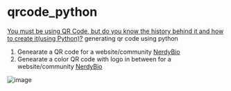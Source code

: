 # qrcode_python

[You must be using QR Code, but do you know the history behind it and how to create it(using Python)?](https://medium.com/@utkarshshukla.author/you-must-be-using-qr-code-but-do-you-know-the-history-behind-it-and-how-to-create-it-42568f26c956)
generating qr code using python

1. Genearate a QR code for a website/community [NerdyBio](https://www.nerdybio.com)
2. Genearate a color QR code with logo in between for a website/community [NerdyBio](https://www.nerdybio.com)

![image](https://user-images.githubusercontent.com/44235354/214859911-9353c9d4-fc07-46a3-9944-e55050ea82b9.png)

